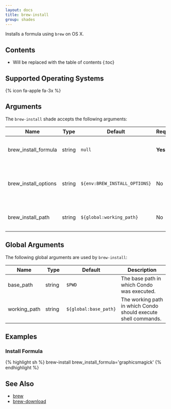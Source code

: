 ```yaml
---
layout: docs
title: brew-install
group: shades
---
```


Installs a formula using `brew` on OS X.

## Contents

* Will be replaced with the table of contents
{:toc}

## Supported Operating Systems

{% icon fa-apple fa-3x %}

## Arguments

The `brew-install` shade accepts the following arguments:

<div class="table-responsive">
    <table class="table table-bordered table-striped">
    <thead>
        <tr>
            <th style="width:100px;">Name</th>
            <th style="width:50px;">Type</th>
            <th style="width:50px;">Default</th>
            <th style="width:25px;">Required</th>
            <th>Description</th>
        </tr>
    </thead>
    <tbody>
        <tr>
            <td>brew_install_formula</td>
            <td>string</td>
            <td><code>null</code></td>
            <td><strong>Yes</strong></td>
            <td>The name of the formula to install.</td>
        </tr>
        <tr>
            <td>brew_install_options</td>
            <td>string</td>
            <td><code>${env:BREW_INSTALL_OPTIONS}</code></td>
            <td>No</td>
            <td>Additional options to use when installing a formula using brew.</td>
        </tr>
        <tr>
            <td>brew_install_path</td>
            <td>string</td>
            <td><code>${global:working_path}</code></td>
            <td>No</td>
            <td>The path in which to execute brew.</td>
        </tr>
    </tbody>
    </table>
</div>

## Global Arguments

The following global arguments are used by `brew-install`:

<div class="table-responsive">
    <table class="table table-bordered table-striped">
    <thead>
        <tr>
            <th style="width:100px;">Name</th>
            <th style="width:50px;">Type</th>
            <th style="width:50px;">Default</th>
            <th>Description</th>
        </tr>
    </thead>
    <tbody>
        <tr>
            <td>base_path</td>
            <td>string</td>
            <td><code>$PWD</code></td>
            <td>The base path in which Condo was executed.</td>
        </tr>
        <tr>
            <td>working_path</td>
            <td>string</td>
            <td><code>${global:base_path}</code></td>
            <td>The working path in which Condo should execute shell commands.</td>
        </tr>
    </tbody>
    </table>
</div>

## Examples

### Install Formula

{% highlight sh %}
brew-install brew_install_formula='graphicsmagick'
{% endhighlight %}

## See Also

* [brew]({{site.baseurl}}/shades/brew)
* [brew-download]({{site.baseurl}}/shades/brew-download)